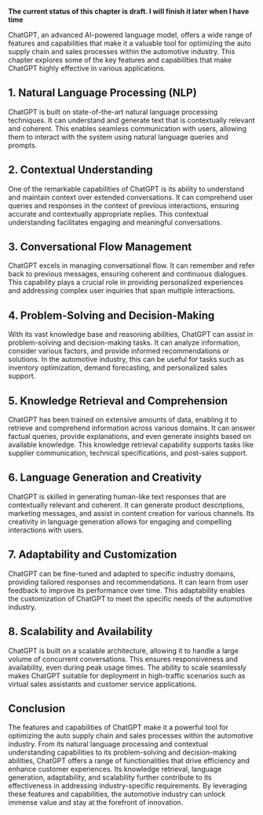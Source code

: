 **The current status of this chapter is draft. I will finish it later when I have time**

ChatGPT, an advanced AI-powered language model, offers a wide range of features and capabilities that make it a valuable tool for optimizing the auto supply chain and sales processes within the automotive industry. This chapter explores some of the key features and capabilities that make ChatGPT highly effective in various applications.

**1. Natural Language Processing (NLP)**
----------------------------------------

ChatGPT is built on state-of-the-art natural language processing techniques. It can understand and generate text that is contextually relevant and coherent. This enables seamless communication with users, allowing them to interact with the system using natural language queries and prompts.

**2. Contextual Understanding**
-------------------------------

One of the remarkable capabilities of ChatGPT is its ability to understand and maintain context over extended conversations. It can comprehend user queries and responses in the context of previous interactions, ensuring accurate and contextually appropriate replies. This contextual understanding facilitates engaging and meaningful conversations.

**3. Conversational Flow Management**
-------------------------------------

ChatGPT excels in managing conversational flow. It can remember and refer back to previous messages, ensuring coherent and continuous dialogues. This capability plays a crucial role in providing personalized experiences and addressing complex user inquiries that span multiple interactions.

**4. Problem-Solving and Decision-Making**
------------------------------------------

With its vast knowledge base and reasoning abilities, ChatGPT can assist in problem-solving and decision-making tasks. It can analyze information, consider various factors, and provide informed recommendations or solutions. In the automotive industry, this can be useful for tasks such as inventory optimization, demand forecasting, and personalized sales support.

**5. Knowledge Retrieval and Comprehension**
--------------------------------------------

ChatGPT has been trained on extensive amounts of data, enabling it to retrieve and comprehend information across various domains. It can answer factual queries, provide explanations, and even generate insights based on available knowledge. This knowledge retrieval capability supports tasks like supplier communication, technical specifications, and post-sales support.

**6. Language Generation and Creativity**
-----------------------------------------

ChatGPT is skilled in generating human-like text responses that are contextually relevant and coherent. It can generate product descriptions, marketing messages, and assist in content creation for various channels. Its creativity in language generation allows for engaging and compelling interactions with users.

**7. Adaptability and Customization**
-------------------------------------

ChatGPT can be fine-tuned and adapted to specific industry domains, providing tailored responses and recommendations. It can learn from user feedback to improve its performance over time. This adaptability enables the customization of ChatGPT to meet the specific needs of the automotive industry.

**8. Scalability and Availability**
-----------------------------------

ChatGPT is built on a scalable architecture, allowing it to handle a large volume of concurrent conversations. This ensures responsiveness and availability, even during peak usage times. The ability to scale seamlessly makes ChatGPT suitable for deployment in high-traffic scenarios such as virtual sales assistants and customer service applications.

**Conclusion**
--------------

The features and capabilities of ChatGPT make it a powerful tool for optimizing the auto supply chain and sales processes within the automotive industry. From its natural language processing and contextual understanding capabilities to its problem-solving and decision-making abilities, ChatGPT offers a range of functionalities that drive efficiency and enhance customer experiences. Its knowledge retrieval, language generation, adaptability, and scalability further contribute to its effectiveness in addressing industry-specific requirements. By leveraging these features and capabilities, the automotive industry can unlock immense value and stay at the forefront of innovation.
